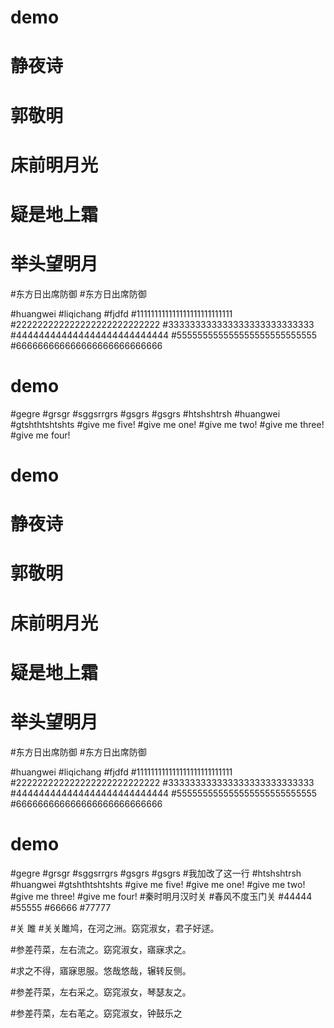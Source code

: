 

# demo
# 静夜诗
#     郭敬明
# 床前明月光
# 疑是地上霜
# 举头望明月
#东方日出席防御
#东方日出席防御

#huangwei
#liqichang
#fjdfd
#111111111111111111111111111
#222222222222222222222222222
#333333333333333333333333333
#444444444444444444444444444
#555555555555555555555555555
#666666666666666666666666666

# demo

#gegre
#grsgr
#sggsrrgrs
#gsgrs
#gsgrs
#htshshtrsh
#huangwei
#gtshthtshtshts
#give me five!
#give me one!
#give me two!
#give me three!
#give me four!


# demo

# 静夜诗
#     郭敬明
# 床前明月光
# 疑是地上霜
# 举头望明月
#东方日出席防御
#东方日出席防御

#huangwei
#liqichang
#fjdfd
#111111111111111111111111111
#222222222222222222222222222
#333333333333333333333333333
#444444444444444444444444444
#555555555555555555555555555
#666666666666666666666666666

# demo

#gegre
#grsgr
#sggsrrgrs
#gsgrs
#gsgrs
#我加改了这一行
#htshshtrsh
#huangwei
#gtshthtshtshts
#give me five!
#give me one!
#give me two!
#give me three!
#give me four!
#秦时明月汉时关
#春风不度玉门关
#44444
#55555
#66666
#77777


#关 雎 
#关关雎鸠，在河之洲。窈窕淑女，君子好逑。

#参差荇菜，左右流之。窈窕淑女，寤寐求之。

#求之不得，寤寐思服。悠哉悠哉，辗转反侧。

#参差荇菜，左右采之。窈窕淑女，琴瑟友之。

#参差荇菜，左右芼之。窈窕淑女，钟鼓乐之















